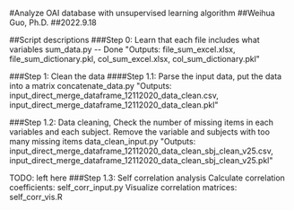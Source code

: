 #Analyze OAI database with unsupervised learning algorithm
##Weihua Guo, Ph.D.
##2022.9.18

##Script descriptions
###Step 0: Learn that each file includes what variables
sum_data.py -- Done
"Outputs: file_sum_excel.xlsx, file_sum_dictionary.pkl, col_sum_excel.xlsx, col_sum_dictionary.pkl"

###Step 1: Clean the data
####Step 1.1: Parse the input data, put the data into a matrix
concatenate_data.py
"Outputs: input_direct_merge_dataframe_12112020_data_clean.csv, input_direct_merge_dataframe_12112020_data_clean.pkl"

###Step 1.2: Data cleaning, Check the number of missing items in each variables and each subject. Remove the variable and subjects with too many missing items
data_clean_input.py
"Outputs: input_direct_merge_dataframe_12112020_data_clean_sbj_clean_v25.csv, input_direct_merge_dataframe_12112020_data_clean_sbj_clean_v25.pkl"

TODO: left here
###Step 1.3: Self correlation analysis
Calculate correlation coefficients: self_corr_input.py
Visualize correlation matrices: self_corr_vis.R

